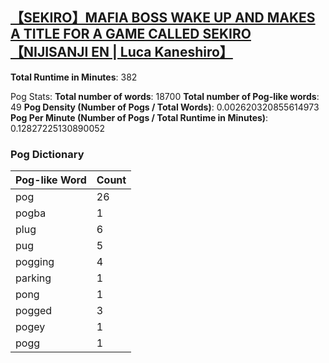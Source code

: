 ## [【SEKIRO】MAFIA BOSS WAKE UP AND MAKES A TITLE FOR A GAME CALLED SEKIRO【NIJISANJI EN | Luca Kaneshiro】](https://www.youtube.com/watch?v=Um1GdICcFbg)
**Total Runtime in Minutes**: 382

Pog Stats:
   **Total number of words**: 18700
   **Total number of Pog-like words**: 49
   **Pog Density (Number of Pogs / Total Words)**: 0.002620320855614973
   **Pog Per Minute (Number of Pogs / Total Runtime in Minutes)**: 0.12827225130890052

### Pog Dictionary
Pog-like Word | Count
--- | ---
pog | 26
pogba | 1
plug | 6
pug | 5
pogging | 4
parking | 1
pong | 1
pogged | 3
pogey | 1
pogg | 1
